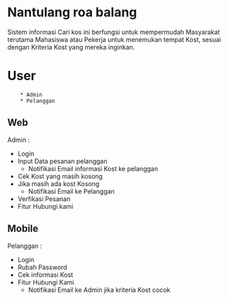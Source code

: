 # Nantulang roa balang
Sistem informasi Cari kos ini berfungsi untuk mempermudah Masyarakat terutama Mahasiswa atau Pekerja untuk menemukan tempat Kost, sesuai dengan Kriteria Kost yang mereka inginkan. 

# User
        * Admin
	    * Pelanggan
## Web
Admin : 
- Login
- Input Data pesanan pelanggan
	- Notifikasi Email informasi Kost ke pelanggan
- Cek Kost yang masih kosong
- Jika masih ada kost Kosong
	- Notifikasi Email ke Pelanggan
- Verfikasi Pesanan
- Fitur Hubungi kami
## Mobile
Pelanggan :
- Login
- Rubah Password
- Cek informasi Kost
- Fitur Hubungi Kami
	- Notifikasi Email ke Admin jika kriteria Kost cocok